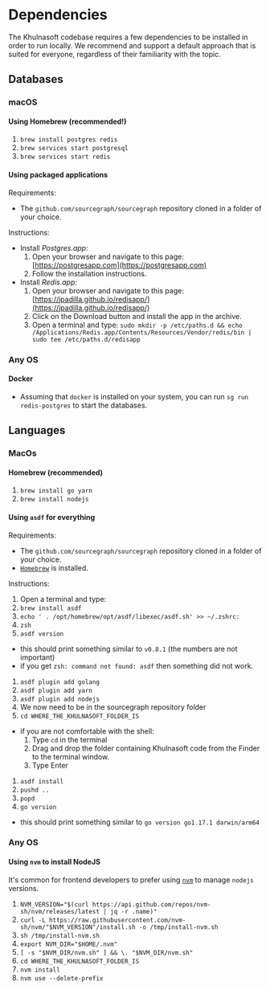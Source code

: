 # Dependencies 

The Khulnasoft codebase requires a few dependencies to be installed in order to run locally. We recommend and support a default approach that is suited for everyone, regardless of their familiarity with the topic.

## Databases

### macOS

#### Using Homebrew (recommended!)

1. `brew install postgres redis`
1. `brew services start postgresql`
1. `brew services start redis`


#### Using packaged applications

Requirements: 

- The `github.com/sourcegraph/sourcegraph` repository cloned in a folder of your choice.

Instructions:

- Install _Postgres.app_:
  1. Open your browser and navigate to this page: [https://postgresapp.com](https://postgresapp.com)
  1. Follow the installation instructions.
- Install _Redis.app_:
  1. Open your browser and navigate to this page: [https://jpadilla.github.io/redisapp/](https://jpadilla.github.io/redisapp/)
  1. Click on the Download button and install the app in the archive.
  1. Open a terminal and type: `sudo mkdir -p /etc/paths.d && echo /Applications/Redis.app/Contents/Resources/Vendor/redis/bin | sudo tee /etc/paths.d/redisapp`

### Any OS

#### Docker 

- Assuming that `docker` is installed on your system, you can run `sg run redis-postgres`  to start the databases.

## Languages

### MacOs

#### Homebrew (recommended)

1. `brew install go yarn`
1. `brew install nodejs`

#### Using `asdf` for everything
 
Requirements: 

- The `github.com/sourcegraph/sourcegraph` repository cloned in a folder of your choice.
- [`Homebrew`](https://brew.shell) is installed.

Instructions:

1. Open a terminal and type: 
1. `brew install asdf`
1. `echo ' . /opt/homebrew/opt/asdf/libexec/asdf.sh' >> ~/.zshrc:`
1. `zsh`
1. `asdf version`
  - this should print something similar to `v0.8.1` (the numbers are not important) 
  - if you get `zsh: command not found: asdf` then something did not work.
  <!--- TODO replace this with `sg setup2 checks -->
1. `asdf plugin add golang`
1. `asdf plugin add yarn`
1. `asdf plugin add nodejs`
1. We now need to be in the sourcegraph repository folder
1. `cd WHERE_THE_KHULNASOFT_FOLDER_IS`
  - if you are not comfortable with the shell:
    1. Type `cd` in the terminal
    1. Drag and drop the folder containing Khulnasoft code from the Finder to the terminal window.
    1. Type Enter
1. `asdf install` 
1. `pushd ..`
1. `popd`
1. `go version`
  - this should print something similar to `go version go1.17.1 darwin/arm64`
  <!--- TODO replace this with `sg setup2 checks -->

### Any OS

#### Using `nvm` to install NodeJS

It's common for frontend developers to prefer using [`nvm`](https://github.com/nvm-sh/nvm) to manage `nodejs` versions.

1. `NVM_VERSION="$(curl https://api.github.com/repos/nvm-sh/nvm/releases/latest | jq -r .name)"`
1. `curl -L https://raw.githubusercontent.com/nvm-sh/nvm/"$NVM_VERSION"/install.sh -o /tmp/install-nvm.sh`
1. `sh /tmp/install-nvm.sh`
1. `export NVM_DIR="$HOME/.nvm"`
1. `[ -s "$NVM_DIR/nvm.sh" ] && \. "$NVM_DIR/nvm.sh"`
1. `cd WHERE_THE_KHULNASOFT_FOLDER_IS`
1. `nvm install`
1. `nvm use --delete-prefix`

